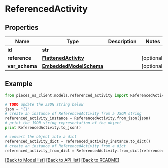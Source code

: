# ReferencedActivity


## Properties
Name | Type | Description | Notes
------------ | ------------- | ------------- | -------------
**id** | **str** |  | 
**reference** | [**FlattenedActivity**](FlattenedActivity.md) |  | [optional] 
**var_schema** | [**EmbeddedModelSchema**](EmbeddedModelSchema.md) |  | [optional] 

## Example

```python
from pieces_os_client.models.referenced_activity import ReferencedActivity

# TODO update the JSON string below
json = "{}"
# create an instance of ReferencedActivity from a JSON string
referenced_activity_instance = ReferencedActivity.from_json(json)
# print the JSON string representation of the object
print ReferencedActivity.to_json()

# convert the object into a dict
referenced_activity_dict = referenced_activity_instance.to_dict()
# create an instance of ReferencedActivity from a dict
referenced_activity_from_dict = ReferencedActivity.from_dict(referenced_activity_dict)
```
[[Back to Model list]](../README.md#documentation-for-models) [[Back to API list]](../README.md#documentation-for-api-endpoints) [[Back to README]](../README.md)


